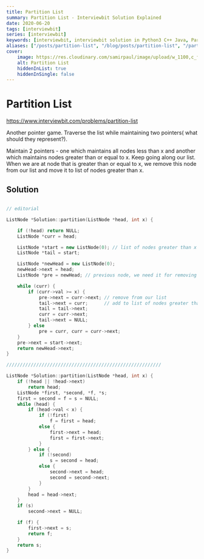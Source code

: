 ```yaml
---
title: Partition List
summary: Partition List - Interviewbit Solution Explained
date: 2020-06-20
tags: [interviewbit]
series: [interviewbit]
keywords: [interviewbit, interviewbit solution in Python3 C++ Java, Partition List solution]
aliases: ["/posts/partition-list", "/blog/posts/partition-list", "/partition-list"]
cover:
    image: https://res.cloudinary.com/samirpaul/image/upload/w_1100,c_fit,co_rgb:FFFFFF,l_text:Arial_70_bold:Partition List - Solution Explained/problem-solving.webp
    alt: Partition List
    hiddenInList: true
    hiddenInSingle: false
---
```


# Partition List

https://www.interviewbit.com/problems/partition-list


Another pointer game. Traverse the list while maintaining two pointers( what should they represent?).

Maintain 2 pointers - one which maintains all nodes less than x and another which maintains
nodes greater than or equal to x. 
Keep going along our list. When we are at node that is greater than or equal to x, we remove
this node from our list and move it to list of nodes greater than x.

## Solution

```cpp

// editorial

ListNode *Solution::partition(ListNode *head, int x) {

    if (!head) return NULL;
    ListNode *curr = head;

    ListNode *start = new ListNode(0); // list of nodes greater than x
    ListNode *tail = start;

    ListNode *newHead = new ListNode(0);
    newHead->next = head;
    ListNode *pre = newHead; // previous node, we need it for removing

    while (curr) {
        if (curr->val >= x) {
            pre->next = curr->next; // remove from our list
            tail->next = curr;      // add to list of nodes greater than x
            tail = tail->next;
            curr = curr->next;
            tail->next = NULL;
        } else
            pre = curr, curr = curr->next;
    }
    pre->next = start->next;
    return newHead->next;
}

/////////////////////////////////////////////////////////

ListNode *Solution::partition(ListNode *head, int x) {
    if (!head || !head->next)
        return head;
    ListNode *first, *second, *f, *s;
    first = second = f = s = NULL;
    while (head) {
        if (head->val < x) {
            if (!first)
                f = first = head;
            else {
                first->next = head;
                first = first->next;
            }
        } else {
            if (!second)
                s = second = head;
            else {
                second->next = head;
                second = second->next;
            }
        }
        head = head->next;
    }
    if (s)
        second->next = NULL;

    if (f) {
        first->next = s;
        return f;
    }
    return s;
}
```